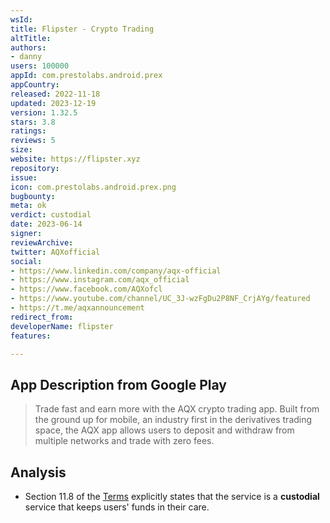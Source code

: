 ```yaml
---
wsId: 
title: Flipster - Crypto Trading
altTitle: 
authors:
- danny
users: 100000
appId: com.prestolabs.android.prex
appCountry: 
released: 2022-11-18
updated: 2023-12-19
version: 1.32.5
stars: 3.8
ratings: 
reviews: 5
size: 
website: https://flipster.xyz
repository: 
issue: 
icon: com.prestolabs.android.prex.png
bugbounty: 
meta: ok
verdict: custodial
date: 2023-06-14
signer: 
reviewArchive: 
twitter: AQXofficial
social:
- https://www.linkedin.com/company/aqx-official
- https://www.instagram.com/aqx_official
- https://www.facebook.com/AQXofcl
- https://www.youtube.com/channel/UC_3J-wzFgDu2P8NF_CrjAYg/featured
- https://t.me/aqxannouncement
redirect_from: 
developerName: flipster
features: 

---
```


## App Description from Google Play 

> Trade fast and earn more with the AQX crypto trading app. Built from the ground up for mobile, an industry first in the derivatives trading space, the AQX app allows users to deposit and withdraw from multiple networks and trade with zero fees.

## Analysis 

- Section 11.8 of the [Terms](https://aqx.com/policies/terms) explicitly states that the service is a **custodial** service that keeps users' funds in their care.